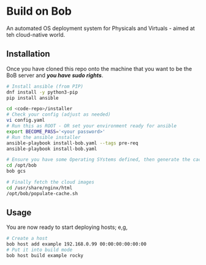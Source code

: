# Build on Bob

An automated OS deployment system for Physicals and Virtuals - aimed at teh cloud-native world.

## Installation

Once you have cloned this repo onto the machine that you want to be the BoB server and ***you have sudo rights***.

```bash
# Install ansible (from PIP)
dnf install -y python3-pip
pip install ansible

cd <code-repo>/installer
# Check your config (adjust as needed)
vi config.yaml
# Run this as ROOT - OR set your environment ready for ansible
export BECOME_PASS='<your password>'
# Run the ansible installer
ansible-playbook install-bob.yaml --tags pre-req
ansible-playbook install-bob.yaml

# Ensure you have some Operating SYstems defined, then generate the cache scripts
cd /opt/bob
bob gcs

# Finally fetch the cloud images
cd /usr/share/nginx/html
/opt/bob/populate-cache.sh
```

## Usage

You are now ready to start deploying hosts; e,g,

```bash
# Create a host
bob host add example 192.168.0.99 00:00:00:00:00:00
# Put it into build mode
bob host build example rocky
```
